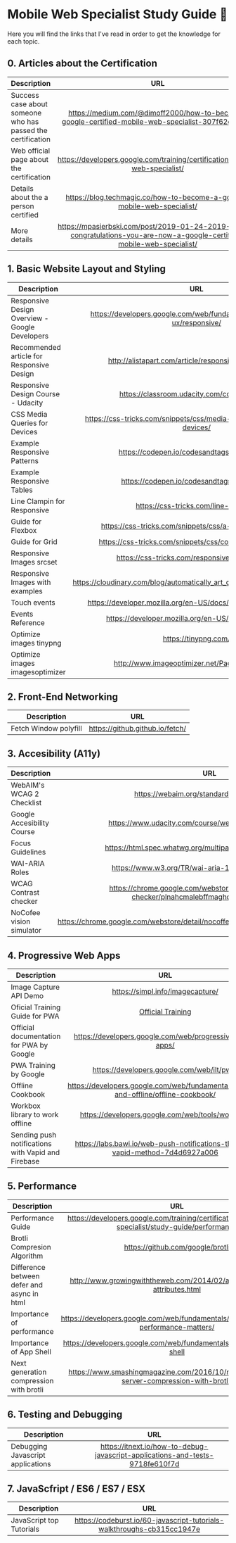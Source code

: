 # Mobile Web Specialist Study Guide 🚀

Here you will find the links that I've read in order to get the knowledge for each topic.


## 0. Articles about the Certification

| Description   | URL           | 
| ------------- |:-------------:| 
| Success case about someone who has passed the certification | https://medium.com/@dimoff2000/how-to-become-google-certified-mobile-web-specialist-307f62cb91a3 | 
| Web official page about the certification | https://developers.google.com/training/certification/mobile-web-specialist/ |
| Details about the a person certified | https://blog.techmagic.co/how-to-become-a-google-mobile-web-specialist/|
| More details | https://mpasierbski.com/post/2019-01-24-2019-01-24-congratulations-you-are-now-a-google-certified-mobile-web-specialist/ |



## 1. Basic Website Layout and Styling

| Description   | URL           | 
| ------------- |:-------------:| 
| Responsive Design Overview - Google Developers | https://developers.google.com/web/fundamentals/design-and-ux/responsive/ | 
| Recommended article for Responsive Design | http://alistapart.com/article/responsive-web-design/ |
| Responsive Design Course - Udacity | https://classroom.udacity.com/courses/ud893 |
| CSS Media Queries for Devices | https://css-tricks.com/snippets/css/media-queries-for-standard-devices/ |
| Example Responsive Patterns | https://codepen.io/codesandtags/pen/yvmpeQ |
| Example Responsive Tables | https://codepen.io/codesandtags/pen/XErZrb |
| Line Clampin for Responsive | https://css-tricks.com/line-clampin/ |
| Guide for Flexbox | https://css-tricks.com/snippets/css/a-guide-to-flexbox/ |
| Guide for Grid | https://css-tricks.com/snippets/css/complete-guide-grid/ |
| Responsive Images srcset | https://css-tricks.com/responsive-images-css/ |
| Responsive Images with examples | https://cloudinary.com/blog/automatically_art_directed_responsive_images |
| Touch events | https://developer.mozilla.org/en-US/docs/Web/API/Touch_events |
| Events Reference | https://developer.mozilla.org/en-US/docs/Web/Events |
| Optimize images tinypng | https://tinypng.com/ |
| Optimize images imagesoptimizer | http://www.imageoptimizer.net/Pages/Home.aspx |

## 2. Front-End Networking 
| Description   | URL           | 
| ------------- |:-------------:| 
| Fetch Window polyfill | https://github.github.io/fetch/ |

## 3. Accesibility (A11y)
| Description   | URL           | 
| ------------- |:-------------:| 
| WebAIM's WCAG 2 Checklist | https://webaim.org/standards/wcag/checklist |
| Google Accesibility Course | https://www.udacity.com/course/web-accessibility--ud891 |
| Focus Guidelines| https://html.spec.whatwg.org/multipage/interaction.html#focus |
| WAI-ARIA Roles | https://www.w3.org/TR/wai-aria-1.0/roles#superclassrole |
| WCAG Contrast checker | https://chrome.google.com/webstore/detail/wcag-contrast-checker/plnahcmalebffmaghcpcmpaciebdhgdf |
| NoCofee vision simulator | https://chrome.google.com/webstore/detail/nocoffee/jjeeggmbnhckmgdhmgdckeigabjfbddl |

## 4. Progressive Web Apps
| Description   | URL           | 
| ------------- |:-------------:| 
| Image Capture API Demo | https://simpl.info/imagecapture/ |
| Oficial Training Guide for PWA | [Official Training](https://codelabs.developers.google.com/codelabs/pwa-fetch/index.html?index=..%2F..dev-pwa-training#0) |
| Official documentation for PWA by Google | https://developers.google.com/web/progressive-web-apps/ |
| PWA Training by Google | https://developers.google.com/web/ilt/pwa/ |
| Offline Cookbook | https://developers.google.com/web/fundamentals/instant-and-offline/offline-cookbook/ |
| Workbox library to work offline | https://developers.google.com/web/tools/workbox/ |
| Sending push notifications with Vapid and Firebase | https://labs.bawi.io/web-push-notifications-through-vapid-method-7d4d6927a006 |


## 5. Performance

| Description   | URL           | 
| ------------- |:-------------:| 
| Performance Guide | https://developers.google.com/training/certification/mobile-web-specialist/study-guide/performance |
| Brotli Compresion Algorithm | https://github.com/google/brotli |
| Difference between defer and async in html | http://www.growingwiththeweb.com/2014/02/async-vs-defer-attributes.html |
| Importance of performance | https://developers.google.com/web/fundamentals/performance/why-performance-matters/ |
| Importance of App Shell | https://developers.google.com/web/fundamentals/architecture/app-shell |
| Next generation compression with brotli | https://www.smashingmagazine.com/2016/10/next-generation-server-compression-with-brotli/|


## 6. Testing and Debugging
| Description   | URL           | 
| ------------- |:-------------:| 
| Debugging Javascript applications | https://itnext.io/how-to-debug-javascript-applications-and-tests-9718fe610f7d |


## 7. JavaScfript / ES6 / ES7 / ESX

| Description   | URL           | 
| ------------- |:-------------:| 
| JavaScript top Tutorials | https://codeburst.io/60-javascript-tutorials-walkthroughs-cb315cc1947e |



